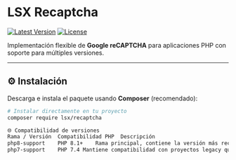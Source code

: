 # LSX Recaptcha

[![Latest Version](https://img.shields.io/packagist/v/lsx/recaptcha.svg)](https://packagist.org/packages/lsx/recaptcha)
[![License](https://img.shields.io/packagist/l/lsx/recaptcha.svg)](LICENSE)

Implementación flexible de **Google reCAPTCHA** para aplicaciones PHP con soporte para múltiples versiones.

---

## ⚙ Instalación

Descarga e instala el paquete usando **Composer** (recomendado):

```bash
# Instalar directamente en tu proyecto
composer require lsx/recaptcha

🌐 Compatibilidad de versiones
Rama / Versión	Compatibilidad PHP	Descripción
php8-support	PHP 8.1+	Rama principal, contiene la versión más reciente y optimizada para PHP 8.
php7-support	PHP 7.4	Mantiene compatibilidad con proyectos legacy que aún usan PHP 7.